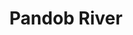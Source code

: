 ---
title: "Pandob River"
title_bn: "পান্ডব নদী"
description: "It flows from the east side of Bakerganj Upazilla, Barisal."
---